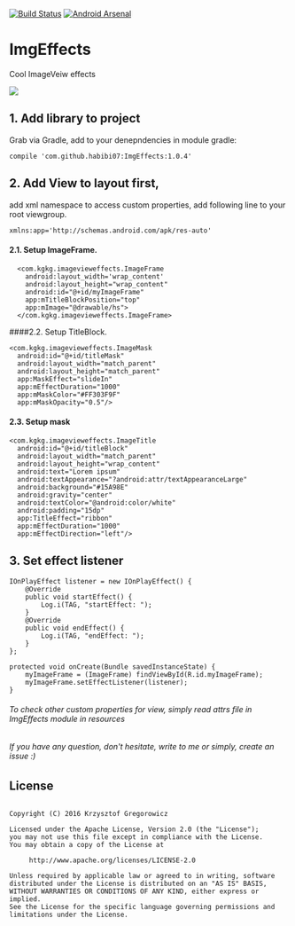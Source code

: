 [![Build Status](https://travis-ci.org/habibi07/ImgEffects.svg?branch=master)](https://travis-ci.org/habibi07/ImgEffects)
[![Android Arsenal](https://img.shields.io/badge/Android%20Arsenal-ImgEffects-green.svg?style=true)](https://android-arsenal.com/details/1/3476)

# ImgEffects
Cool ImageVeiw effects

![](presentation_gif.gif)

## 1. Add library to project

Grab via Gradle, add to your denepndencies in module gradle:

```compile 'com.github.habibi07:ImgEffects:1.0.4' ```

## 2. Add View to layout first,
add xml namespace to access custom properties, add following line to your root viewgroup.

```xmlns:app='http://schemas.android.com/apk/res-auto' ```


#### 2.1. Setup ImageFrame.
```
  <com.kgkg.imagevieweffects.ImageFrame
    android:layout_width='wrap_content'
    android:layout_height="wrap_content"
    android:id="@+id/myImageFrame"
    app:mTitleBlockPosition="top"
    app:mImage="@drawable/hs">
  </com.kgkg.imagevieweffects.ImageFrame>
  ```

####2.2. Setup TitleBlock.
```
<com.kgkg.imagevieweffects.ImageMask
  android:id="@+id/titleMask"
  android:layout_width="match_parent"
  android:layout_height="match_parent"
  app:MaskEffect="slideIn"
  app:mEffectDuration="1000"
  app:mMaskColor="#FF303F9F"
  app:mMaskOpacity="0.5"/>
  ```

#### 2.3. Setup mask
```
<com.kgkg.imagevieweffects.ImageTitle
  android:id="@+id/titleBlock"
  android:layout_width="match_parent"
  android:layout_height="wrap_content"
  android:text="Lorem ipsum"
  android:textAppearance="?android:attr/textAppearanceLarge"
  android:background="#15A98E"
  android:gravity="center"
  android:textColor="@android:color/white"
  android:padding="15dp"
  app:TitleEffect="ribbon"
  app:mEffectDuration="1000"
  app:mEffectDirection="left"/>
```
    
## 3. Set effect listener
```
IOnPlayEffect listener = new IOnPlayEffect() {
    @Override
    public void startEffect() {
        Log.i(TAG, "startEffect: ");
    }
    @Override
    public void endEffect() {
        Log.i(TAG, "endEffect: ");
    }
};

protected void onCreate(Bundle savedInstanceState) {
    myImageFrame = (ImageFrame) findViewById(R.id.myImageFrame);
    myImageFrame.setEffectListener(listener);
}  
```

###### To check other custom properties for view, simply read attrs file in ImgEffects module in resources
###### If you have any question, don't hesitate, write to me or simply, create an issue :)


## License
```

Copyright (C) 2016 Krzysztof Gregorowicz

Licensed under the Apache License, Version 2.0 (the "License");
you may not use this file except in compliance with the License.
You may obtain a copy of the License at

     http://www.apache.org/licenses/LICENSE-2.0

Unless required by applicable law or agreed to in writing, software
distributed under the License is distributed on an "AS IS" BASIS,
WITHOUT WARRANTIES OR CONDITIONS OF ANY KIND, either express or implied.
See the License for the specific language governing permissions and
limitations under the License.
